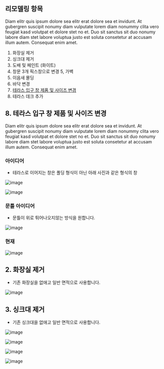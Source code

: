 ## 리모델링 항목
Diam elitr quis ipsum dolore sea elitr erat dolore sea et invidunt. At gubergren suscipit nonumy diam vulputate lorem diam nonummy clita vero feugiat kasd volutpat et dolore stet no et. Duo sit sanctus sit duo nonumy labore diam stet labore voluptua justo est soluta consetetur at accusam illum autem. Consequat enim amet.

1. 화장실 제거
2. 싱크대 제거
3. 도배 및 페인트 (화이트)
4. 창문 3개 픽스창으로 변경
5, 가벽
6. 이음새 몰딩 
7. 바닥 변경
8. [테라스 입구 창 제품 및 사이즈 변경](https://github.com/jamesnet214/remodeling/blob/main/README.md#8-%ED%85%8C%EB%9D%BC%EC%8A%A4-%EC%9E%85%EA%B5%AC-%EC%B0%BD-%EC%A0%9C%ED%92%88-%EB%B0%8F-%EC%82%AC%EC%9D%B4%EC%A6%88-%EB%B3%80%EA%B2%BD)
9. 테라스 데크 추가

## 8. 테라스 입구 창 제품 및 사이즈 변경
Diam elitr quis ipsum dolore sea elitr erat dolore sea et invidunt. At gubergren suscipit nonumy diam vulputate lorem diam nonummy clita vero feugiat kasd volutpat et dolore stet no et. Duo sit sanctus sit duo nonumy labore diam stet labore voluptua justo est soluta consetetur at accusam illum autem. Consequat enim amet.

### 아이디어
- 테라스로 이어지는 창은 폴딩 형식이 아닌 아래 사진과 같은 형식의 창

![image](https://user-images.githubusercontent.com/52397976/212521915-db398958-5ae2-4f2d-be0f-ba56a4b32d4b.png)

![image](https://user-images.githubusercontent.com/52397976/212521917-29baa46a-1d51-486f-a75c-f74ba3d9f4ba.png)

### 문틀 아이디어
- 문틀이 위로 튀어나오지않는 방식을 원합니다.

![image](https://user-images.githubusercontent.com/52397976/212522374-af04e7cd-50ec-4a02-bb09-6b583848389e.png)

### 현재

![image](https://user-images.githubusercontent.com/52397976/212521987-2a76df1a-d5a6-4a42-85ff-ec3b49411ae6.png)


## 2. 화장실 제거
- 기존 화장실을 없애고 일반 면적으로 사용합니다.

![image](https://user-images.githubusercontent.com/52397976/212522180-5b321d20-02dd-4b72-b3a7-c5025d68961e.png)

## 3. 싱크대 제거
- 기존 싱크대을 없애고 일반 면적으로 사용합니다.

![image](https://user-images.githubusercontent.com/52397976/212522246-f001fbdd-7da6-47e6-8052-0568ee83ce2b.png)

![image](https://user-images.githubusercontent.com/52397976/212532664-5531798d-1a68-4d70-8a7f-a6f446d987f4.png)

![image](https://user-images.githubusercontent.com/52397976/212532669-d034d3be-721a-41c6-b83a-6f7e0db00645.png)

![image](https://user-images.githubusercontent.com/52397976/212532687-91a291b4-b8c7-4495-989e-83361bc80c12.png)
